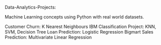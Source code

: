 Data-Analytics-Projects:

Machine Learning concepts using Python with real world datasets.

Customer Churn: K Nearest Neighbours
IBM Classification Project: KNN, SVM, Decision Tree
Loan Prediction: Logistic Regression
Bigmart Sales Prediction: Multivariate Linear Regression
